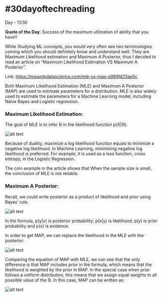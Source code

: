 # #30dayoftechreading

Day - 11/30

**Quote of the Day**: Success of the maximum utilization of ability that you have!!

While Studying ML concepts, you would very often see two terminologies coming which you should definitely know and understand well. They are Maximum Likelihood estimation and Maximum A Posterior, thus I decided to read an article on “Maximum Likelihood Estimation VS Maximum A Posterior”.

Link: https://towardsdatascience.com/mle-vs-map-a989f423ae5c 

Both Maximum Likelihood Estimation (MLE) and Maximum A Posterior (MAP) are used to estimate parameters for a distribution. MLE is also widely used to estimate the parameters for a Machine Learning model, including Naïve Bayes and Logistic regression.


### **Maximum Likelihood Estimation:**

The goal of MLE is to infer Θ in the likelihood function p(X|Θ).

![alt text](https://miro.medium.com/max/294/1*Yn-toKQ53M7jdMMxGBYSbA.gif)

Because of duality, maximize a log likelihood function equals to minimize a negative log likelihood. In Machine Learning, minimizing negative log likelihood is preferred. For example, it is used as a loss function, cross entropy, in the Logistic Regression.

The coin example in the article shows that When the sample size is small, the conclusion of MLE is not reliable.


### **Maximum A Posterior:**

Recall, we could write posterior as a product of likelihood and prior using Bayes’ rule:

![alt text](https://miro.medium.com/max/411/1*HiJ4JaVAc6IIFqQqDW87wg.png)

In the formula, p(y|x) is posterior probability; p(x|y) is likelihood; p(y) is prior probability and p(x) is evidence.

In order to get MAP, we can replace the likelihood in the MLE with the posterior:

![alt text](https://miro.medium.com/max/430/1*nnB9V9HPHsMdofRyh_UbPw.png)

Comparing the equation of MAP with MLE, we can see that the only difference is that MAP includes prior in the formula, which means that the likelihood is weighted by the prior in MAP.
In the special case when prior follows a uniform distribution, this means that we assign equal weights to all possible value of the Θ. In this case, MAP can be written as:

![alt text](https://miro.medium.com/max/430/1*Vp-Wy_o3FIvg_rBnRRGSzg.png)
